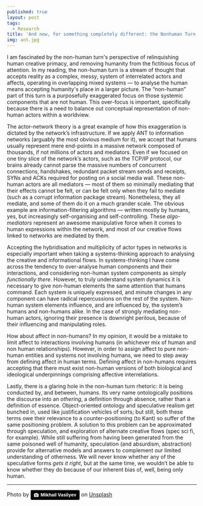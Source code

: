 ```yaml
---
published: true
layout: post
tags:
  - Research
title: 'And now, for something completely different: the Nonhuman Turn'
img: ant.jpg
---
```


I am fascinated by the non-human turn's perspective of relinquishing human creative primacy, and removing humanity from the fictitious focus of attention. In my reading, the non-human turn is a stream of thought that accepts reality as a complex, messy, system of interrelated actors and affects, operating in overlapping mixed systems — to analyse the human means accepting humanity's place in a larger picture. The “non-human” part of this turn is a purposefully exaggerated focus on those systemic components that are not human. This over-focus is important, specifically because there is a need to balance out conceptual representation of non-human actors within a worldview.

The actor-network theory is a great example of how this exaggeration is dictated by the network’s infrastructure. If we apply ANT to information networks (arguably the most obvious medium for it), we accept that humans usually represent mere end-points in a massive network composed of thousands, if not millions of actors and mediators. Even if we focused on one tiny slice of the network’s actors, such as  the TCP/IP protocol, our brains already cannot parse the massive numbers of concurrent connections, handshakes, redundant packet stream sends and receipts, SYNs and ACKs required for posting on a social media wall. These non-human actors are all mediators — most of them so minimally mediating that their effects cannot be felt, or can be felt only when they fail to mediate (such as a corrupt information package stream). Nonetheless, they all mediate, and some of them do it on a much grander scale. The obvious example are information-filtering algorithms — written mostly by humans, yes, but increasingly self-organising and self-controlling. These _algo-mediators_ represent an awesome manipulative force when it comes to human expressions within the network, and most of our creative flows linked to networks are mediated by them.

Accepting the hybridisation and multiplicity of actor types in networks is especially important when taking a systems-thinking approach to analysing the creative and informational flows. In systems-thinking I have come across the tendency to over-analyse human components and their interactions, and considering non-human system components as simply _functionally there_. However, to truly understand system dynamics it is necessary to give non-human elements the same attention that humans command. Each system is uniquely expressed, and minute changes in any component can have radical repercussions on the rest of the system. Non-human system elements influence, and are influenced by, the system’s humans and non-humans alike. In the case of strongly mediating non-human actors, ignoring their presence is downright perilous, because of their influencing and manipulating roles.

How about affect in non-humans? In my opinion, it would be a mistake to limit affect to interactions involving humans (in whichever mix of human and non human relationships). However, in order to assign affect to pure non-human entities and systems not involving humans, we need to step away from defining affect in human terms. Defining affect in non-humans requires accepting that there must exist non-human versions of both biological and ideological underpinnings comprising affective interrelations.

Lastly, there is a glaring hole in the non-human turn rhetoric: it is being conducted by, and between, humans. Its very name ontologically positions the discourse into an _othering_, a definition through absence, rather than a definition of essence. Object-oriented ontology and speculative realism get bunched in, used like justification vehicles of sorts; but still, both these terms owe their relevance to a counter-positioning (to Kant) so suffer of the same positioning problem. A solution to this problem can be approximated through speculation, and exploration of alternate creative flows (spec sci fi, for example). While still suffering from having been generated from the same poisoned well of humanity, speculation (and absurdism, abstraction) provide for alternative models and answers to complement our limited understanding of otherness. We will never know whether any of the speculative forms _gets it right_, but at the same time, we wouldn’t be able to know whether they do because of our inherent bias of, well, being only human.   

---


Photo by <a style="background-color:black;color:white;text-decoration:none;padding:4px 6px;font-family:-apple-system, BlinkMacSystemFont, &quot;San Francisco&quot;, &quot;Helvetica Neue&quot;, Helvetica, Ubuntu, Roboto, Noto, &quot;Segoe UI&quot;, Arial, sans-serif;font-size:12px;font-weight:bold;line-height:1.2;display:inline-block;border-radius:3px;" href="https://unsplash.com/@miklevasilyev?utm_medium=referral&amp;utm_campaign=photographer-credit&amp;utm_content=creditBadge" target="_blank" rel="noopener noreferrer" title="Download free do whatever you want high-resolution photos from Mikhail Vasilyev"><span style="display:inline-block;padding:2px 3px;"><svg xmlns="http://www.w3.org/2000/svg" style="height:12px;width:auto;position:relative;vertical-align:middle;top:-1px;fill:white;" viewBox="0 0 32 32"><title>unsplash-logo</title><path d="M20.8 18.1c0 2.7-2.2 4.8-4.8 4.8s-4.8-2.1-4.8-4.8c0-2.7 2.2-4.8 4.8-4.8 2.7.1 4.8 2.2 4.8 4.8zm11.2-7.4v14.9c0 2.3-1.9 4.3-4.3 4.3h-23.4c-2.4 0-4.3-1.9-4.3-4.3v-15c0-2.3 1.9-4.3 4.3-4.3h3.7l.8-2.3c.4-1.1 1.7-2 2.9-2h8.6c1.2 0 2.5.9 2.9 2l.8 2.4h3.7c2.4 0 4.3 1.9 4.3 4.3zm-8.6 7.5c0-4.1-3.3-7.5-7.5-7.5-4.1 0-7.5 3.4-7.5 7.5s3.3 7.5 7.5 7.5c4.2-.1 7.5-3.4 7.5-7.5z"></path></svg></span><span style="display:inline-block;padding:2px 3px;">Mikhail Vasilyev</span></a> on [Unsplash](https://unsplash.com/photos/Vf1JrKMUS0Q)

